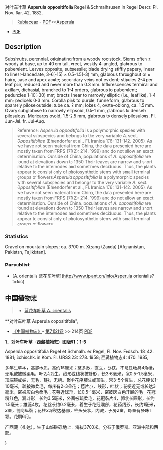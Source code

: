 对叶车叶草 **Asperula oppositifolia** Regel & Schmalhausen in Regel Descr. Pl. Nov. Rar. 42. 1882.

> [Rubiaceae](http://www.iplant.cn/info/Rubiaceae?t=foc) - [PDF](http://www.iplant.cn/foc/pdf/Rubiaceae.pdf)>>[Asperula](http://www.iplant.cn/info/Asperula?t=foc)
 - [PDF](http://www.iplant.cn/foc/pdf/Asperula.pdf)

## Description

Subshrubs, perennial, originating from a woody rootstock. Stems often ± woody at base, up to 40 cm tall, erect, weakly 4-angled, glabrous to puberulent. Leaves opposite, subsessile; blade drying stiffly papery, linear to linear-lanceolate, 3-6(-15) × 0.5-1.5(-3) mm, glabrous throughout or ± hairy, base and apex acute; secondary veins not evident; stipules 2-4 per leaf pair, reduced and never more than 0.3 mm. Inflorescences terminal and axillary, dichasial, branched to 1-4 orders, glabrous to puberulent; peduncles 1-10(-30) mm; bracts linear to narrowly elliptic (i.e., leaflike), 1-4 mm; pedicels 0-3 mm. Corolla pink to purple, funnelform, glabrous to sparsely pilose outside; tube ca. 2 mm; lobes 4, ovate-oblong, ca. 1.5 mm. Ovary subglobose to narrowly ellipsoid, 0.5-1 mm, glabrous to densely pilosulous. Mericarps ovoid, 1.5-2.5 mm, glabrous to densely pilosulous. Fl. Jun-Jul, fr. Jul-Aug.


> Reference: 
>*Asperula oppositifolia* is a polymorphic species with several subspecies and belongs to the very variable *A.* sect. *Oppositifoliae* (Ehrendorfer et al., Fl. Iranica 176: 131-142. 2005). As we have not seen material from China, the data presented here are mostly taken from FRPS (71(2): 214. 1999) and do not allow an exact determination. Outside of China, populations of *A. oppositifolia* are found at elevations down to 1350 Their leaves are narrow and short relative to the internodes and sometimes deciduous. Thus, the plants appear to consist only of photosynthetic stems with small terminal groups of flowers.*Asperula oppositifolia* is a polymorphic species with several subspecies and belongs to the very variable *A.* sect. *Oppositifoliae* (Ehrendorfer et al., Fl. Iranica 176: 131-142. 2005). As we have not seen material from China, the data presented here are mostly taken from FRPS (71(2): 214. 1999) and do not allow an exact determination. Outside of China, populations of *A. oppositifolia* are found at elevations down to 1350 Their leaves are narrow and short relative to the internodes and sometimes deciduous. Thus, the plants appear to consist only of photosynthetic stems with small terminal groups of flowers.

### Statistics
Gravel on mountain slopes; ca. 3700 m. Xizang (Zanda) [Afghanistan, Pakistan, Tajikistan].

### Parsublist

* [A.  orientalis  蓝花车叶草](http://www.iplant.cn/info/Asperula orientalis?t=foc)

## 中国植物志

> * [蓝花车叶草  A.  orientalis](Asperula-orientalis-蓝花车叶草.md)


**对叶车叶草 Asperula oppositifolia",

* [《中国植物志》](http://www.iplant.cn/frps)- [第71(2)卷](http://www.iplant.cn/frps/vol/71(2)) >> 214页 [PDF](http://www.iplant.cn/frps/pdf/71(2)/214.PDF)


**1．对叶车叶草（西藏植物志）图版51：1-5**

Asperula oppositifolia Regel et Schmalh. ex Regel, Pl. Nov. Fedsch. 18: 42. 1881; Schischk. in Kom. Fl. URSS 23: 278. 1958; 西藏植物志4: 470. 1985,

多年生草本，基部木质，高约15厘米；茎多数，直立，分枝，不明显地具4角棱，无毛或被微柔毛。叶2片对生，线形或线状披针形，长3-6毫米，宽0.5-1.5毫米，顶端钝或尖，无毛，1脉，无柄。聚伞花序腋生或顶生，常3-5个束生，总花梗长1-10毫米，疏被微柔毛，每序有2-3朵花；苞片小，线形，叶状；花梗近无或长达3毫米，密被灰白色柔毛；花萼近球形，长0.5-1毫米，密被灰白色开展的毛；花冠粉红色，漏斗形，长约3.5毫米，外面被疏柔毛，花冠裂片4，卵状长圆形，长约1.5毫米；雄蕊4枚，花丝长约0.2毫米，着生于花冠喉部，花药线形，长约1毫米，2室，侧向纵裂；花柱2深裂达基部，柱头头状，内藏，子房2室，每室有胚珠1颗。花期6月。

产西藏（札达）。生于山坡砂砾地上，海拔3700米。分布于俄罗斯、亚洲中部和西部。

}